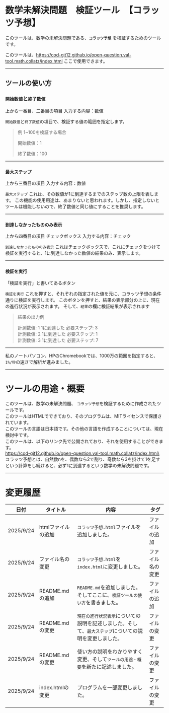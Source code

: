 # 数学未解決問題　検証ツール　【コラッツ予想】

このツールは、数学の未解決問題である、**`コラッツ予想`** を検証するためのツールです。

このツールは、https://cod-git12.github.io/open-question.val-tool.math.collatz/index.html ここで使用できます。

----

## ツールの使い方

### `開始数値`と`終了数値`
上から一番目、二番目の項目
入力する内容：数値


`開始数値`と`終了数値`の項目で、検証する値の範囲を指定します。
>例 1~100を検証する場合
>
>開始数値：1
>
>終了数値：100

---
### `最大ステップ`
上から三番目の項目
入力する内容：数値

`最大ステップ` これは、その数値が1に到達するまでのステップ数の上限を表します。
この機能の使用用途は、あまりないと思われます。しかし、指定しないとツールは機能しないので、終了数値と同じ値にすることを推奨します。

---
### `到達しなかったもののみ表示`
上から四番目の項目
チェックボックス
入力する内容：チェック

`到達しなかったもののみ表示` これはチェックボックスで、これにチェックをつけて検証を実行すると、1に到達しなかった数値の結果のみ、表示します。

---
### `検証を実行`
「検証を実行」と書いてあるボタン

`検証を実行` これを押すと、それぞれの指定された値を元に、コラッツ予想の条件通りに検証を実行します。
このボタンを押すと、結果の表示部分の上に、現在の進行状況が表示されます。
そして、`結果`の欄に検証結果が表示されます

>結果の出力例
>
>計測数値: 1 1に到達した 必要ステップ: 3\
>計測数値: 2 1に到達した 必要ステップ: 1\
>計測数値: 3 1に到達した 必要ステップ: 7

---
私のノートパソコン、HPのChromebookでは、1000万の範囲を指定すると、`1%/秒`の速さで解析が進みました。

---
# ツールの用途・概要
このツールは、数学の未解決問題、 `コラッツ予想`を検証するために作成されたツールです。\
このツールはHTMLでできており、そのプログラムは、MITライセンスで保護されています。\
このツールの言語は日本語です。その他の言語を作成することについては、現在検討中です。\
このツールは、以下のリンク先で公開されており、それを使用することができます。\
https://cod-git12.github.io/open-question.val-tool.math.collatz/index.html\
コラッツ予想とは、自然数nを、偶数なら2で割り、奇数なら3を掛けて1を足すという計算をし続けると、必ず1に到達するという数学の未解決問題です。

---
# 変更履歴

|日付|タイトル|内容|タグ|
|---|---|---|---|
|2025/9/24|htmlファイルの追加|`コラッツ予想.html`ファイルを追加しました。|ファイルの追加|
|2025/9/24|ファイル名の変更|`コラッツ予想.html`を`index.html`に変更しました。|ファイル名の変更|
|2025/9/24|README.mdの追加|`README.md`を追加しました。そしてここに、`検証ツールの使い方`を書きました。|ファイルの追加|
|2025/9/24|README.mdの変更|`現在の進行状況表示`についての説明を記述しました。そして、`最大ステップ`についての説明を変更しました。|ファイルの変更|
|2025/9/24|README.mdの変更|使い方の説明をわかりやすく変更、そして`ツールの用途・概要`を新たに記述しました。|ファイルの変更|
|2025/9/24|index.htmlの変更|プログラムを一部変更しました。|ファイルの変更|
